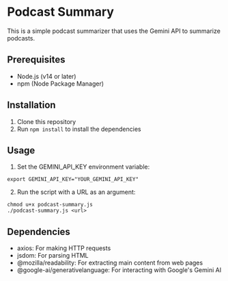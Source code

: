 # Podcast Summary

This is a simple podcast summarizer that uses the Gemini API to summarize podcasts.

## Prerequisites

- Node.js (v14 or later)
- npm (Node Package Manager)

## Installation

1. Clone this repository
2. Run `npm install` to install the dependencies

## Usage

1. Set the GEMINI_API_KEY environment variable:

```shell
export GEMINI_API_KEY="YOUR_GEMINI_API_KEY"
```

2. Run the script with a URL as an argument:

```shell
chmod u+x podcast-summary.js
./podcast-summary.js <url>
```

## Dependencies

- axios: For making HTTP requests
- jsdom: For parsing HTML
- @mozilla/readability: For extracting main content from web pages
- @google-ai/generativelanguage: For interacting with Google's Gemini AI
